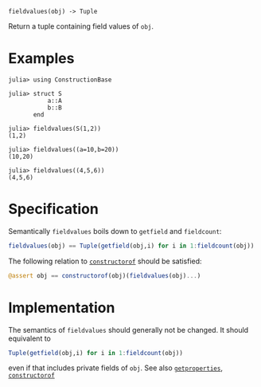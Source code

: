     fieldvalues(obj) -> Tuple

Return a tuple containing field values of `obj`.

# Examples
```jldoctest
julia> using ConstructionBase

julia> struct S
           a::A
           b::B
       end

julia> fieldvalues(S(1,2))
(1,2)

julia> fieldvalues((a=10,b=20))
(10,20)

julia> fieldvalues((4,5,6))
(4,5,6)
```

# Specification

Semantically `fieldvalues` boils down to `getfield` and `fieldcount`:
```julia
fieldvalues(obj) == Tuple(getfield(obj,i) for i in 1:fieldcount(obj))
```
The following relation to [`constructorof`](@ref) should be satisfied:
```julia
@assert obj == constructorof(obj)(fieldvalues(obj)...)
```

# Implementation

The semantics of `fieldvalues` should generally not be changed. It should equivalent to
```julia
Tuple(getfield(obj,i) for i in 1:fieldcount(obj))
```
even if that includes private fields of `obj`.
See also [`getproperties`](@ref), [`constructorof`](@ref)
